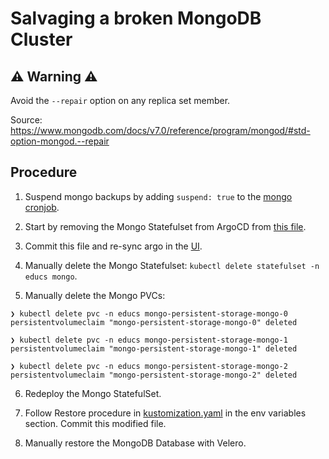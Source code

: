 # Salvaging a broken MongoDB Cluster

## :warning: Warning :warning:

Avoid the `--repair` option on any replica set member.

Source: https://www.mongodb.com/docs/v7.0/reference/program/mongod/#std-option-mongod.--repair

## Procedure

1. Suspend mongo backups by adding `suspend: true` to the [mongo cronjob](./backups-cron.yml).

2. Start by removing the Mongo Statefulset from ArgoCD from [this file](./kustomization.yaml).

3. Commit this file and re-sync argo in the [UI](https://gitops.k8s.cguertin.dev/applications/argocd/educs-topology?view=tree&conditions=false).

4. Manually delete the Mongo Statefulset: `kubectl delete statefulset -n educs mongo`.

5. Manually delete the Mongo PVCs: 

```
❯ kubectl delete pvc -n educs mongo-persistent-storage-mongo-0
persistentvolumeclaim "mongo-persistent-storage-mongo-0" deleted

❯ kubectl delete pvc -n educs mongo-persistent-storage-mongo-1
persistentvolumeclaim "mongo-persistent-storage-mongo-1" deleted

❯ kubectl delete pvc -n educs mongo-persistent-storage-mongo-2
persistentvolumeclaim "mongo-persistent-storage-mongo-2" deleted
```

6. Redeploy the Mongo StatefulSet.

7. Follow Restore procedure in [kustomization.yaml](./kustomization.yaml) in the env variables section. Commit this modified file.

8. Manually restore the MongoDB Database with Velero.